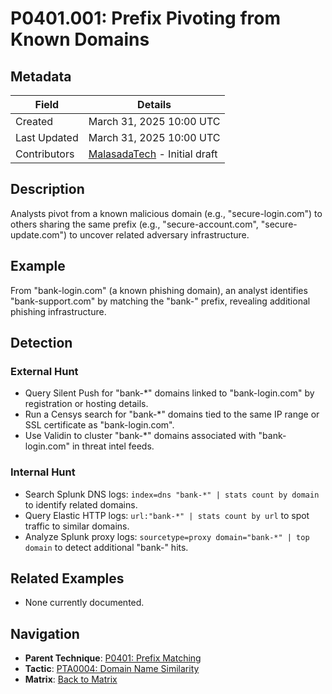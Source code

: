 # P0401.001: Prefix Pivoting from Known Domains

## Metadata
| Field          | Details                                      |
|----------------|----------------------------------------------|
| Created        | March 31, 2025 10:00 UTC                    |
| Last Updated   | March 31, 2025 10:00 UTC                    |
| Contributors   | [MalasadaTech](../contributors.md#malasadatech) - Initial draft |

## Description
Analysts pivot from a known malicious domain (e.g., "secure-login.com") to others sharing the same prefix (e.g., "secure-account.com", "secure-update.com") to uncover related adversary infrastructure.

## Example
From "bank-login.com" (a known phishing domain), an analyst identifies "bank-support.com" by matching the "bank-" prefix, revealing additional phishing infrastructure.

## Detection

### External Hunt
- Query Silent Push for "bank-*" domains linked to "bank-login.com" by registration or hosting details.
- Run a Censys search for "bank-*" domains tied to the same IP range or SSL certificate as "bank-login.com".
- Use Validin to cluster "bank-*" domains associated with "bank-login.com" in threat intel feeds.

### Internal Hunt
- Search Splunk DNS logs: `index=dns "bank-*" | stats count by domain` to identify related domains.
- Query Elastic HTTP logs: `url:"bank-*" | stats count by url` to spot traffic to similar domains.
- Analyze Splunk proxy logs: `sourcetype=proxy domain="bank-*" | top domain` to detect additional "bank-" hits.

## Related Examples
- None currently documented.

## Navigation
- **Parent Technique**: [P0401: Prefix Matching](P0401.md)
- **Tactic**: [PTA0004: Domain Name Similarity](../pivot-tactics/PTA0004/main.md)
- **Matrix**: [Back to Matrix](../matrix.md)
